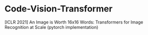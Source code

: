 # Code-Vision-Transformer
[ICLR 2021] An Image is Worth 16x16 Words: Transformers for Image Recognition at Scale (pytorch implementation)
